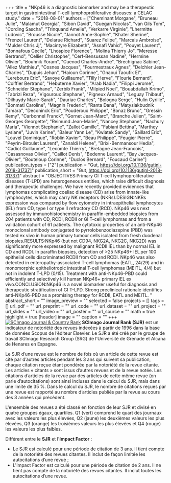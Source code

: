 +++
title = "NKp46 is a diagnostic biomarker and may be a therapeutic target in gastrointestinal T-cell lymphoproliferative diseases: a CELAC study."
date = "2018-08-01"
authors = ["Cheminant Morgane", "Bruneau Julie", "Malamut Georgia", "Sibon David", "Guegan Nicolas", "van Gils Tom", "Cording Sascha", "Trinquand Amelie", "Verkarre Virginie", "Lhermitte Ludovic", "Brousse Nicole", "Jannot Anne-Sophie", "Khater Sherine", "Frenzel Laurent", "Delarue Richard", "Suarez Felipe", "Marcais Ambroise", "Mulder Chris Jj", "Macintyre Elizabeth", "Asnafi Vahid", "Pouyet Laurent", "Bonnafous Cecile", "Lhospice Florence", "Molina Thierry Jo", "Meresse Bertrand", "Cellier Christophe", "Cerf-Bensussan Nadine", "Hermine Olivier", "Bouhnik Yoram", "Cuenod Charles-Andre", "Brechignac Sabine", "Allez Matthieu", "Cosnes Jacques", "Fourmestraux Agnes", "Delchier Jean-Charles", "Dupuis Jehan", "Haioun Corinne", "Gnaoui Taoufik El", "Lerebours Eric", "Savoye Guillaume", "Tilly Herve", "Flourie Bernard", "Coiffier Bertrand", "Hebuterne Xavier", "Arab Nadia", "Filippi Jerome", "Schneider Stephane", "Zerbib Frank", "Milpied Noel", "Bouabdallah Krimo", "Tabrizi Reza", "Vigouroux Stephane", "Pigneux Arnaud", "Leguay Thibaut", "Dilhuydy Marie-Sarah", "Dauriac Charles", "Bologna Serge", "Hulin Cyrille", "Bonmati Caroline", "Magnin Frederic", "Ranta Dana", "Matysiakbudnik Tamara", "Deconinck Eric", "Pouderoux Philippe", "Bonaz Bruno", "Gressin Remy", "Carbonnel Franck", "Gornet Jean-Marc", "Branche Julien", "Saint-Georges Georgette", "Reimund Jean-Marie", "Nancey Stephane", "Nachury Maria", "Viennot Stephanie", "Zallot Camille", "Fabiani Bettina", "Marthey Lysiane", "Juvin Karine", "Baleur Yann Le", "Kwiatek Sandy", "Saillard Eric", "Louvel Dominique", "Roblin Xavier", "Beau Philippe", "Feugier Pierre", "Peyrin-Biroulet Laurent", "Zanaldi Helene", "Brixi-Benmansour Hedia", "Cadiot Guillaume", "Lecomte Thierry", "Bretagne Jean-Francois", "Casasnovas Olivier", "Caillot Denis", "Bedenne Laurent", "Bay Jacques-Olivier", "Bouteloup Corinne", "Duclos Bernard", "Foucaud Carine"]
publication_types = ["2"]
publication = "Gut, https://doi.org/10.1136/gutjnl-2018-317371"
publication_short = "Gut, https://doi.org/10.1136/gutjnl-2018-317371"
abstract = "OBJECTIVES:Primary GI T-cell lymphoproliferative diseases (T-LPD) are heterogeneous entities, which raise difficult diagnosis and therapeutic challenges. We have recently provided evidences that lymphomas complicating coeliac disease (CD) arise from innate-like lymphocytes, which may carry NK receptors (NKRs).DESIGN:NKRs expression was compared by flow cytometry in intraepithelial lymphocytes (IEL) from CD, type I or type II refractory CD (RCD). NKp46 was next assessed by immunohistochemistry in paraffin-embedded biopsies from 204 patients with CD, RCDI, RCDII or GI T-cell lymphomas and from a validation cohort of 61 patients. The cytotoxic properties of an anti-NKp46 monoclonal antibody conjugated to pyrrolobenzodiazepine (PBD) was tested ex vivo in human primary tumour cells isolated from fresh duodenal biopsies.RESULTS:NKp46 (but not CD94, NKG2A, NKG2C, NKG2D) was significantly more expressed by malignant RCDII IEL than by normal IEL in CD and RCDI. In paraffin biopsies, detection of &gt;25 NKp46+ IEL per 100 epithelial cells discriminated RCDII from CD and RCDI. NKp46 was also detected in enteropathy-associated T-cell lymphomas (EATL, 24/29) and in monomorphic epitheliotropic intestinal T-cell lymphomas (MEITL, 4/4) but not in indolent T-LPD (0/15). Treatment with anti-NKp46-PBD could efficiently and selectively kill human NKp46+ primary IEL ex vivo.CONCLUSION:NKp46 is a novel biomarker useful for diagnosis and therapeutic stratification of GI T-LPD. Strong preclinical rationale identifies anti-NKp46-PBD as a promising therapy for RCDII, EATL and MEITL. "
abstract_short = ""
image_preview = ""
selected = false
projects = []
tags = []
url_pdf = ""
url_preprint = ""
url_code = ""
url_dataset = ""
url_project = ""
url_slides = ""
url_video = ""
url_poster = ""
url_source = ""
math = true
highlight = true
[header]
image = ""
caption = ""
+++
<a href="https://www.scimagojr.com/journalsearch.php?q=28366&amp;tip=sid&amp;exact=no" title="SCImago Journal &amp; Country Rank"><img border="0" src="https://www.scimagojr.com/journal_img.php?id=28366" alt="SCImago Journal &amp; Country Rank"  /></a>
**SCImago Journal Rank (SJR)** est un indicateur de notoriété des revues indexées à partir de 1996 dans la base de données Scopus de l’éditeur Elsevier. Le SJR a été créé par le groupe de travail SCImago Research Group (SRG) de l’Université de Grenade et Alcana de Henares en Espagne.  
  
Le SJR d’une revue est le nombre de fois où un article de cette revue est cité par d’autres articles pendant les 3 ans qui suivent sa publication, chaque citation reçue étant pondérée par la notoriété de la revue citante. Les articles « citants » sont issus d’autres revues et de la revue notée. Les citations d’articles de la revue par des articles de cette même revue (on parle d’autocitations) sont ainsi incluses dans le calcul du SJR, mais dans une limite de 35 %. Dans le calcul du SJR, le nombre de citations reçues par une revue est rapporté au nombre d’articles publiés par la revue au cours des 3 années qui précèdent.  
  
L'ensemble des revues a été classé en fonction de leur SJR et divisé en quatre groupes égaux, quartiles. Q1 (vert) comprend le quart des journaux avec les valeurs les plus élevées, Q2 (jaune) les deuxièmes valeurs les plus élevées, Q3 (orange) les troisièmes valeurs les plus élevées et Q4 (rouge) les valeurs les plus faibles.  
  
Différent entre le **SJR** et l'**Impact Factor** :  
- Le SJR est calculé pour une période de citation de 3 ans. Il tient compte de la notoriété des revues citantes. Il inclut de façon limitée les autocitations d’une revue ;  
- L'Impact Factor est calculé pour une période de citation de 2 ans. Il ne tient pas compte de la notoriété des revues citantes. Il inclut toutes les autocitations d’une revue.
